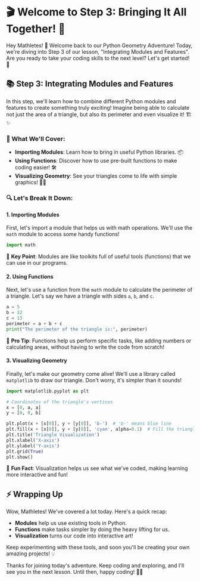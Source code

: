 # 🎬 Welcome to Step 3: Bringing It All Together! 🚀

Hey Mathletes! 🌟 Welcome back to our Python Geometry Adventure! Today, we're diving into Step 3 of our lesson, "Integrating Modules and Features". Are you ready to take your coding skills to the next level? Let's get started! 🎉

## 📚 Step 3: Integrating Modules and Features

In this step, we'll learn how to combine different Python modules and features to create something truly exciting! Imagine being able to calculate not just the area of a triangle, but also its perimeter and even visualize it! 🏗️✨

### 🧩 What We'll Cover:
- **Importing Modules**: Learn how to bring in useful Python libraries. 📦
- **Using Functions**: Discover how to use pre-built functions to make coding easier! 🛠️
- **Visualizing Geometry**: See your triangles come to life with simple graphics! 📐🎨

### 🔍 Let's Break It Down:

#### 1. Importing Modules

First, let's import a module that helps us with math operations. We'll use the `math` module to access some handy functions!

```python
import math
```

🔑 **Key Point**: Modules are like toolkits full of useful tools (functions) that we can use in our programs.

#### 2. Using Functions

Next, let's use a function from the `math` module to calculate the perimeter of a triangle. Let's say we have a triangle with sides `a`, `b`, and `c`.

```python
a = 5
b = 12
c = 13
perimeter = a + b + c
print("The perimeter of the triangle is:", perimeter)
```

🎯 **Pro Tip**: Functions help us perform specific tasks, like adding numbers or calculating areas, without having to write the code from scratch!

#### 3. Visualizing Geometry

Finally, let's make our geometry come alive! We'll use a library called `matplotlib` to draw our triangle. Don't worry, it's simpler than it sounds!

```python
import matplotlib.pyplot as plt

# Coordinates of the triangle's vertices
x = [0, a, a]
y = [0, 0, b]

plt.plot(x + [x[0]], y + [y[0]], 'b-')  # 'b-' means blue line
plt.fill(x + [x[0]], y + [y[0]], 'cyan', alpha=0.1)  # Fill the triangle with color
plt.title('Triangle Visualization')
plt.xlabel('X-axis')
plt.ylabel('Y-axis')
plt.grid(True)
plt.show()
```

🎨 **Fun Fact**: Visualization helps us see what we've coded, making learning more interactive and fun!

## ⚡ Wrapping Up

Wow, Mathletes! We've covered a lot today. Here's a quick recap:
- **Modules** help us use existing tools in Python.
- **Functions** make tasks simpler by doing the heavy lifting for us.
- **Visualization** turns our code into interactive art!

Keep experimenting with these tools, and soon you'll be creating your own amazing projects! 💡

Thanks for joining today's adventure. Keep coding and exploring, and I'll see you in the next lesson. Until then, happy coding! 🐍🚀